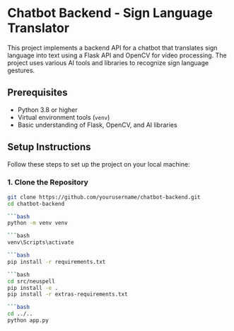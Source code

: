 # Chatbot Backend - Sign Language Translator

This project implements a backend API for a chatbot that translates sign language into text using a Flask API and OpenCV for video processing. The project uses various AI tools and libraries to recognize sign language gestures.

## Prerequisites

- Python 3.8 or higher
- Virtual environment tools (`venv`)
- Basic understanding of Flask, OpenCV, and AI libraries

## Setup Instructions

Follow these steps to set up the project on your local machine:

### 1. Clone the Repository

```bash
git clone https://github.com/yourusername/chatbot-backend.git
cd chatbot-backend

```bash
python -m venv venv

```bash
venv\Scripts\activate

```bash
pip install -r requirements.txt

```bash
cd src/neuspell
pip install -e .
pip install -r extras-requirements.txt

```bash
cd ../..
python app.py